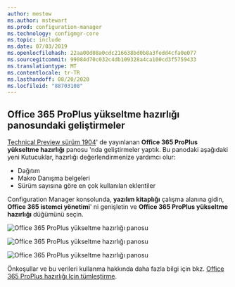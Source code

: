 ```yaml
---
author: mestew
ms.author: mstewart
ms.prod: configuration-manager
ms.technology: configmgr-core
ms.topic: include
ms.date: 07/03/2019
ms.openlocfilehash: 22aa00d08a0cdc216638bd0b8a3fedd4cfa0e077
ms.sourcegitcommit: 99084d70c032c4db109328a4ca100cd3f5759433
ms.translationtype: MT
ms.contentlocale: tr-TR
ms.lasthandoff: 08/20/2020
ms.locfileid: "88703108"
---
```

## <a name="improvements-to-office-365-proplus-upgrade-readiness-dashboard"></a>Office 365 ProPlus yükseltme hazırlığı panosundaki geliştirmeler
<!--4021125-->


[Technical Preview sürüm 1904](../../technical-preview-1904.md#bkmk_o365)' de yayınlanan **Office 365 ProPlus yükseltme hazırlığı** panosu 'nda geliştirmeler yaptık. Bu panodaki aşağıdaki yeni Kutucuklar, hazırlığı değerlendirmenize yardımcı olur:

- Dağıtım
- Makro Danışma belgeleri
- Sürüm sayısına göre en çok kullanılan eklentiler

Configuration Manager konsolunda, **yazılım kitaplığı** çalışma alanına gidin, **Office 365 istemci yönetimi**' ni genişletin ve **Office 365 ProPlus yükseltme hazırlığı** düğümünü seçin.

![Office 365 ProPlus yükseltme hazırlığı panosu](../../media/4021125-office-365-upgrade-readiness-dashboard.png)

![Office 365 ProPlus yükseltme hazırlığı panosu](../../media/4021125-office-365-to-add-ins.png)

![Office 365 ProPlus yükseltme hazırlığı panosu](../../media/4021125-office-365-macro-advisories.png)

Önkoşullar ve bu verileri kullanma hakkında daha fazla bilgi için bkz. [Office 365 ProPlus hazırlığı Için tümleştirme](/sccm/sum/deploy-use/office-365-dashboard#bkmk_o365_readiness).